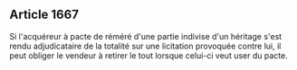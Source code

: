 Article 1667
----
Si l'acquéreur à pacte de réméré d'une partie indivise d'un héritage s'est rendu
adjudicataire de la totalité sur une licitation provoquée contre lui, il peut
obliger le vendeur à retirer le tout lorsque celui-ci veut user du pacte.
